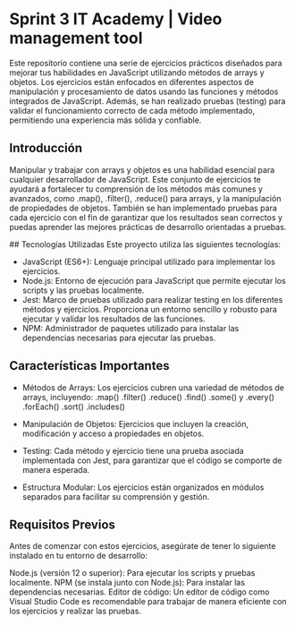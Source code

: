 # Sprint 3 IT Academy | Video management tool

Este repositorio contiene una serie de ejercicios prácticos diseñados para mejorar tus habilidades en JavaScript utilizando métodos de arrays y objetos. Los ejercicios están enfocados en diferentes aspectos de manipulación y procesamiento de datos usando las funciones y métodos integrados de JavaScript. Además, se han realizado pruebas (testing) para validar el funcionamiento correcto de cada método implementado, permitiendo una experiencia más sólida y confiable.

## Introducción
Manipular y trabajar con arrays y objetos es una habilidad esencial para cualquier desarrollador de JavaScript. Este conjunto de ejercicios te ayudará a fortalecer tu comprensión de los métodos más comunes y avanzados, como .map(), .filter(), .reduce() para arrays, y la manipulación de propiedades de objetos. También se han implementado pruebas para cada ejercicio con el fin de garantizar que los resultados sean correctos y puedas aprender las mejores prácticas de desarrollo orientadas a pruebas.

## Tecnologías Utilizadas
Este proyecto utiliza las siguientes tecnologías:

- JavaScript (ES6+): Lenguaje principal utilizado para implementar los ejercicios.
- Node.js: Entorno de ejecución para JavaScript que permite ejecutar los scripts y las pruebas localmente.
- Jest: Marco de pruebas utilizado para realizar testing en los diferentes métodos y ejercicios. Proporciona un entorno sencillo y robusto para ejecutar y validar los resultados de las funciones.
- NPM: Administrador de paquetes utilizado para instalar las dependencias necesarias para ejecutar las pruebas.

## Características Importantes
- Métodos de Arrays: Los ejercicios cubren una variedad de métodos de arrays, incluyendo:
.map()
.filter()
.reduce()
.find()
.some() y .every()
.forEach()
.sort()
.includes()
- Manipulación de Objetos: Ejercicios que incluyen la creación, modificación y acceso a propiedades en objetos.

- Testing: Cada método y ejercicio tiene una prueba asociada implementada con Jest, para garantizar que el código se comporte de manera esperada.

- Estructura Modular: Los ejercicios están organizados en módulos separados para facilitar su comprensión y gestión.

## Requisitos Previos
Antes de comenzar con estos ejercicios, asegúrate de tener lo siguiente instalado en tu entorno de desarrollo:

Node.js (versión 12 o superior): Para ejecutar los scripts y pruebas localmente.
NPM (se instala junto con Node.js): Para instalar las dependencias necesarias.
Editor de código: Un editor de código como Visual Studio Code es recomendable para trabajar de manera eficiente con los ejercicios y realizar las pruebas.
